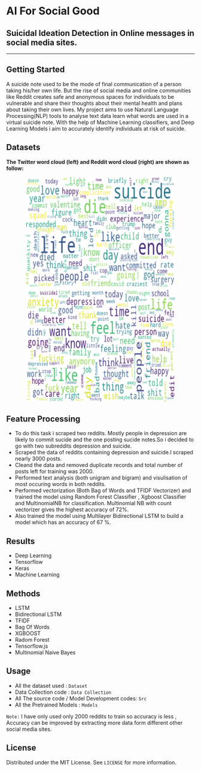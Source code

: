 # AI For Social Good

## Suicidal Ideation Detection in Online messages in social media sites.

---

## Getting Started

A suicide note used to be the mode of final communication of a person taking his/her own life. But the rise of social media and online communities like Reddit creates safe and anonymous spaces for individuals to be vulnerable and share their thoughts about their mental health and plans about taking their own lives. My project aims to use Natural Language Processing(NLP) tools to analyse text data learn what words are used in a virtual suicide note. With the help of Machine Learning classifiers, and Deep Learning Models i aim to accurately identify individuals at risk of suicide.

## Datasets

**The Twitter word cloud (left) and Reddit word cloud (right) are shown as follow:**

<div align="center">
 <img alt="Demo" src="./WordClouds/twitter.png" height="300px" width="400px"/>
 <img alt="Demo" src="./WordClouds/reddit.png" height="300px" width="400px"/>
</div>

## Feature Processing

- To do this task i scraped two reddits. Mostly people in depression are likely to commit sucide and the one posting sucide notes.So i decided to go with two subreddits depression and suicide.
- Scraped the data of reddits containing depression and suicide.I scraped nearly 3000 posts.
- Cleand the data and removed duplicate records and total number of posts left for training was 2000.
- Performed text analysis (both unigram and bigram) and visulisation of most occuring words in both reddits.
- Performed vectorization (Both Bag of Words and TFIDF Vectorizer) and trained the model using Random Forest Classifier , Xgboost Classifier and MultinomialNB for classification. Multinomial NB with count vectorizer gives the highest accuracy of 72%.
- Also trained the model using Multilayer Bidirectional LSTM to build a model which has an accuracy of 67 %.

## Results

- Deep Learning
- Tensorflow
- Keras
- Machine Learning

## Methods

- LSTM
- Bidirectional LSTM
- TFIDF
- Bag Of Words
- XGBOOST
- Radom Forest
- Tensorflow.js
- Multinomial Naive Bayes

## Usage

- All the dataset used : `Dataset`
- Data Collection code : `Data Collection`
- All The source code / Model Development codes: `Src`
- All the Pretrained Models : `Models`

`Note:` I have only used only 2000 reddits to train so accuracy is less , Accuracy can be improved by extracting more data form different other social media sites.

## License

Distributed under the MIT License. See `LICENSE` for more information.<br/>
